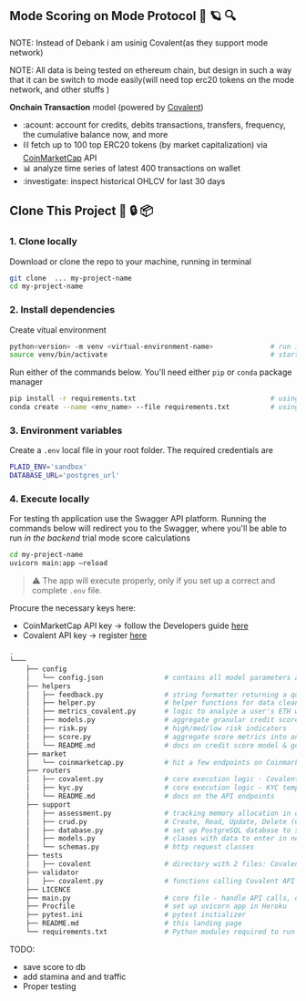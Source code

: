 ## Mode Scoring on Mode Protocol 🔮 :ringed_planet: :mag:

NOTE: Instead of Debank i am usinig Covalent(as they support mode network)

NOTE: All data is being tested on ethereum chain, but design in such a way that it can be switch to mode easily(will need top erc20 tokens on the mode network, and other stuffs )

**Onchain Transaction** model (powered by [Covalent](./images/modescore.drawio.png))

- :acount: account for credits, debits transactions, transfers, frequency, the cumulative balance now, and more
- :chains: fetch up to 100 top ERC20 tokens (by market capitalization) via [CoinMarketCap](https://coinmarketcap.com/) API
- :bar_chart: analyze time series of latest 400 transactions on wallet
- :investigate: inspect historical OHLCV for last 30 days


## Clone This Project :key: :lock: :package:

### 1. Clone locally

Download or clone the repo to your machine, running in terminal

```bash
git clone  ... my-project-name
cd my-project-name
```

### 2. Install dependencies

Create vitual environment
```bash
python<version> -m venv <virtual-environment-name>              # run in venv
source venv/bin/activate                                        # start venv
```

Run either of the commands below. You'll need either `pip` or `conda` package manager

```bash
pip install -r requirements.txt                                 # using pip
conda create --name <env_name> --file requirements.txt          # using Conda
```

### 3. Environment variables

Create a `.env` local file in your root folder. The required credentials are

```bash
PLAID_ENV='sandbox'
DATABASE_URL='postgres_url'
```

### 4. Execute locally

For testing th application use the Swagger API platform. Running the commands below will redirect you to the Swagger, where you'll be able to run _in the backend_ trial mode score calculations

```bash
cd my-project-name
uvicorn main:app –reload
```

> :warning: The app will execute properly, only if you set up a correct and complete `.env` file. <br/>

Procure the necessary keys here:

- CoinMarketCap API key &#8594; follow the Developers guide [here](https://coinmarketcap.com/api/documentation/v1/#section/Introduction)
- Covalent API key &#8594; register [here](https://goldrush.dev/platform/auth/register/)


```bash
.
└───
    ├── config
    │   └── config.json               # contains all model parameters and weights - tune this file to alter the model
    ├── helpers
    │   ├── feedback.py               # string formatter returning a qualitative score feedback
    │   ├── helper.py                 # helper functions for data cleaning
    │   ├── metrics_covalent.py       # logic to analyze a user's ETH wallet data (powered by Covalent)
    │   ├── models.py                 # aggregate granular credit score logic into 4 metrics
    │   ├── risk.py                   # high/med/low risk indicators
    │   ├── score.py                  # aggregate score metrics into an actual credit score
    │   └── README.md                 # docs on credit score model & guideline to clone project
    ├── market
    │   └── coinmarketcap.py          # hit a few endpoints on Coinmarketcap (live exchange rate & top cryptos)
    ├── routers
    │   ├── covalent.py               # core execution logic - Covalent
    │   ├── kyc.py                    # core execution logic - KYC template
    │   └── README.md                 # docs on the API endpoints
    ├── support
    │   ├── assessment.py             # tracking memory allocation in database
    │   ├── crud.py                   # Create, Read, Update, Delete (CRUD) - database handler
    │   ├── database.py               # set up PostgreSQL database to store computed scores
    │   ├── models.py                 # clases with data to enter in new row of database
    │   └── schemas.py                # http request classes
    ├── tests
    │   ├── covalent                  # directory with 2 files: Covalent pytests & dummy test data json
    ├── validator
    │   ├── covalent.py               # functions calling Covalent API
    ├── LICENCE
    ├── main.py                       # core file - handle API calls, directing them to the router folder
    ├── Procfile                      # set up uvicorn app in Heroku
    ├── pytest.ini                    # pytest initializer
    ├── README.md                     # this landing page
    └── requirements.txt              # Python modules required to run this project
```


TODO:
- save score to db
- add stamina and and traffic
- Proper testing